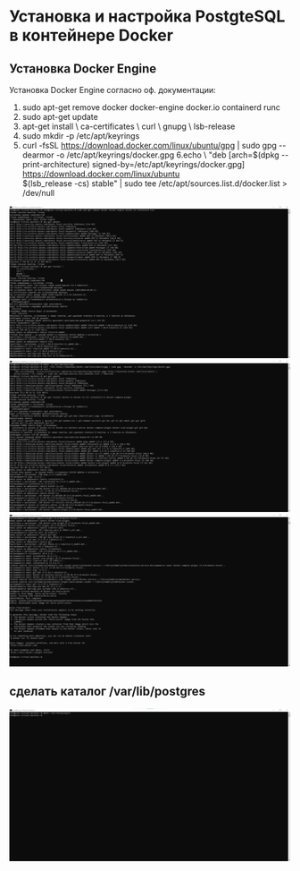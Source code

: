 # Установка и настройка PostgteSQL в контейнере Docker
## Установка Docker Engine
Установка Docker Engine согласно оф. документации:
1. sudo apt-get remove docker docker-engine docker.io containerd runc
2. sudo apt-get update 
3. apt-get install \    ca-certificates \    curl \    gnupg \    lsb-release
4. sudo mkdir -p /etc/apt/keyrings
5. curl -fsSL https://download.docker.com/linux/ubuntu/gpg | sudo gpg --dearmor -o /etc/apt/keyrings/docker.gpg
6.echo \ "deb [arch=$(dpkg --print-architecture) signed-by=/etc/apt/keyrings/docker.gpg] https://download.docker.com/linux/ubuntu \
  $(lsb_release -cs) stable" | sudo tee /etc/apt/sources.list.d/docker.list > /dev/null

![mountains](Images/1.png "1")
![mountains](Images/2.png "1")
![mountains](Images/3.png "1")

## сделать каталог /var/lib/postgres

![mountains](Images/4.png "4")
